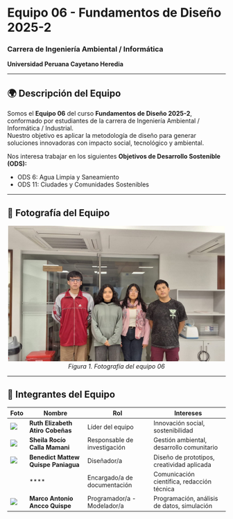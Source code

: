 # Equipo 06 - Fundamentos de Diseño 2025-2  
### Carrera de Ingeniería Ambiental / Informática
**Universidad Peruana Cayetano Heredia**

---

## 🌍 Descripción del Equipo  
Somos el **Equipo 06** del curso **Fundamentos de Diseño 2025-2**, conformado por estudiantes de la carrera de Ingeniería Ambiental / Informática / Industrial.  
Nuestro objetivo es aplicar la metodología de diseño para generar soluciones innovadoras con impacto social, tecnológico y ambiental.  

Nos interesa trabajar en los siguientes **Objetivos de Desarrollo Sostenible (ODS):**  
- ODS 6: Agua Limpia y Saneamiento
- ODS 11: Ciudades y Comunidades Sostenibles  

---

## 📸 Fotografía del Equipo  
<p align="center">
  <img src="/Recursos/Imagenes/equipo.png" alt="Foto grupal del equipo" width="500"/><br>
  <em>Figura 1. Fotografía del equipo 06</em>
</p>

---

## 👥 Integrantes del Equipo  

| Foto | Nombre | Rol | Intereses |
|------|--------|-----|-----------|
| <img src="/Recursos/Imágenes/result_RUTH.png" width="90"/> | **Ruth Elizabeth Atiro Cobeñas** | Líder del equipo | Innovación social, sostenibilidad |
| <img src="/Recursos/Imágenes/result_SHEY.png" width="90"/> | **Sheila Rocío Calla Mamani** | Responsable de investigación | Gestión ambiental, desarrollo comunitario |
| <img src="/Recursos/Imágenes/result_BENEDICT.png" width="90"/> | **Benedict Mattew Quispe Paniagua** | Diseñador/a | Diseño de prototipos, creatividad aplicada |
|  | **** | Encargado/a de documentación | Comunicación científica, redacción técnica |
| <img src="/Recursos/Imágenes/result_MARCO.png" width="90"/> | **Marco Antonio Ancco Quispe** | Programador/a - Modelador/a | Programación, análisis de datos, simulación |
